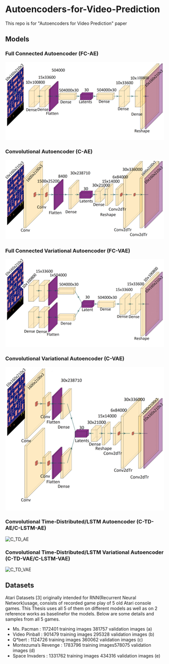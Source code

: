 # Autoencoders-for-Video-Prediction
This repo is for "Autoencoders for Video Prediction" paper 


## Models
### Full Connected Autoencoder (FC-AE) 
![FC_AE](./pictures/models/Dense_AE-1.png)

### Convolutional Autoencoder (C-AE) 
![C_AE](./pictures/models/CONV_AE-1.png)

### Full Connected Variational Autoencoder (FC-VAE) 
![FC_VAE](./pictures/models/Dense_VAE-1.png)

### Convolutional Variational Autoencoder (C-VAE) 
![C_VAE](./pictures/models/CONV_VAE-1.png)

### Convolutional Time-Distributed/LSTM Autoencoder (C-TD-AE/C-LSTM-AE) 
![C_TD_AE](./pictures/models/Time_CONV_AE-1.png)

### Convolutional Time-Distributed/LSTM Variational Autoencoder (C-TD-VAE/C-LSTM-VAE) 
![C_TD_VAE](./pictures/models/Time_CONV_VAE-1.png)


## Datasets
Atari Datasets [3] originally intended for RNN(Recurrent Neural Network)usage, consists of recorded game play of 5 old Atari console games. This Thesis uses all 5 of them on different models as well as on 2 reference works as baselinefor the models. Below are some details and samples from all 5 games.
* Ms. Pacman : 1172401 training images 381757 validation images (a)
* Video Pinball : 901479 training images 295328 validation images (b)
* Q*bert : 1124726 training images 360062 validation images (c)
* Montezuma’s Revenge : 1783796 training images578075 validation images (d)
* Space Invaders : 1331762 training images 434316 validation images (e)
